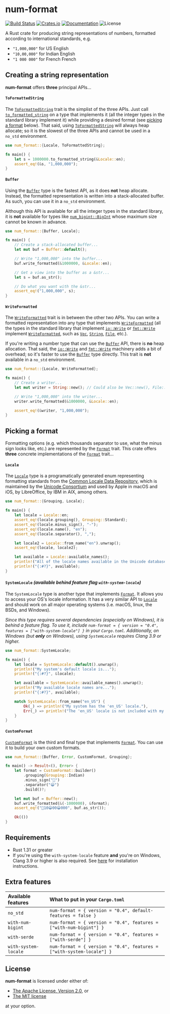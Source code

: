 # num-format

[![Build Status](https://travis-ci.org/bcmyers/num-format.svg?branch=master)](https://travis-ci.org/bcmyers/num-format)
[![Crates.io](https://img.shields.io/crates/v/num-format.svg)](https://crates.io/crates/num-format)
[![Documentation](https://docs.rs/num-format/badge.svg)](https://docs.rs/num-format/)
![License](https://img.shields.io/crates/l/num_format.svg)

A Rust crate for producing string representations of numbers, formatted according to international
standards, e.g.

* `"1,000,000"` for US English
* `"10,00,000"` for Indian English
* `"1 000 000"` for French French

## Creating a string representation

**num-format** offers **three** principal APIs...

#### `ToFormattedString`

The [`ToFormattedString`] trait is the simplist of the three APIs. Just call
[`to_formatted_string`] on a type that implements it (all the integer types in the standard library
implement it) while providing a desired format (see [picking a format] below). That said, using
[`ToFormattedString`] will always heap allocate; so it is the slowest of the three APIs and cannot
be used in a `no_std` environment.

```rust
use num_format::{Locale, ToFormattedString};

fn main() {
    let s = 1000000.to_formatted_string(&Locale::en);
    assert_eq!(&s, "1,000,000");
}
```

#### `Buffer`

Using the [`Buffer`] type is the fastest API, as it does **not** heap allocate. Instead, the
formatted representation is written into a stack-allocated buffer. As such, you can use it in a
`no_std` environment.

Although this API is available for all the integer types in the standard library, it is **not**
available for types like [`num_bigint::BigInt`] whose maximum size cannot be known in advance.

```rust
use num_format::{Buffer, Locale};

fn main() {
    // Create a stack-allocated buffer...
    let mut buf = Buffer::default();

    // Write "1,000,000" into the buffer...
    buf.write_formatted(&1000000, &Locale::en);

    // Get a view into the buffer as a &str...
    let s = buf.as_str();

    // Do what you want with the &str...
    assert_eq!("1,000,000", s);
}
```

#### `WriteFormatted`

The [`WriteFormatted`] trait is in between the other two APIs. You can write a formatted
representation into any type that implements [`WriteFormatted`] (all the types in the standard
library that implement [`io::Write`] or [`fmt::Write`] implement [`WriteFormatted`], such as
[`Vec`], [`String`], [`File`], etc.).

If you're writing a number type that can use the [`Buffer`] API, there is **no** heap allocation.
That said, the [`io::Write`] and [`fmt::Write`] machinery adds a bit of overhead; so it's faster
to use the [`Buffer`] type directly. This trait is **not** available in a `no_std` environment.

```rust
use num_format::{Locale, WriteFormatted};

fn main() {
    // Create a writer...
    let mut writer = String::new(); // Could also be Vec::new(), File::open(...), ...

    // Write "1,000,000" into the writer...
    writer.write_formatted(&1000000, &Locale::en);

    assert_eq!(&writer, "1,000,000");
}
```

## Picking a format

Formatting options (e.g. which thousands separator to use, what the minus sign looks like, etc.)
are represented by the [`Format`] trait. This crate offers **three** concrete implementations of
the [`Format`] trait...

#### `Locale`

The [`Locale`] type is a programatically generated enum representing formatting standards from the
[Common Locale Data Repository], which is maintained by the [Unicode Consortium] and used by
Apple in macOS and iOS, by LibreOffice, by IBM in AIX, among others.

```rust
use num_format::{Grouping, Locale};

fn main() {
    let locale = Locale::en;
    assert_eq!(locale.grouping(), Grouping::Standard);
    assert_eq!(locale.minus_sign(), "-");
    assert_eq!(locale.name(), "en");
    assert_eq!(locale.separator(), ",");

    let locale2 = Locale::from_name("en").unwrap();
    assert_eq!(locale, locale2);

    let available = Locale::available_names();
    println!("All of the locale names available in the Unicode database are...");
    println!("{:#?}", available);
}
```

#### `SystemLocale` *(available behind feature flag `with-system-locale`)*

The `SystemLocale` type is another type that implements [`Format`]. It allows you to access your
OS's locale information. It has a very similar API to [`Locale`] and should work on all major
operating systems (i.e. macOS, linux, the BSDs, and Windows).

<i>Since this type requires several dependencies (especially on Windows), it is behind a feature
flag. To use it, include `num-format = { version = "0.4", features = ["with-system-locale"] }`
in your `Cargo.toml`. Additionally, on Windows (but **only** on Windows), using `SystemLocale`
requires Clang 3.9 or higher.</i>

```rust
use num_format::SystemLocale;

fn main() {
    let locale = SystemLocale::default().unwrap();
    println!("My system's default locale is...");
    println!("{:#?}", &locale);

    let available = SystemLocale::available_names().unwrap();
    println!("My available locale names are...");
    println!("{:#?}", available);

    match SystemLocale::from_name("en_US") {
        Ok(_) => println!("My system has the 'en_US' locale."),
        Err(_) => println!("The 'en_US' locale is not included with my system."),
    }
}
```

#### `CustomFormat`

[`CustomFormat`] is the third and final type that implements [`Format`]. You can use it to build
your own custom formats.

```rust
use num_format::{Buffer, Error, CustomFormat, Grouping};

fn main() -> Result<(), Error> {
    let format = CustomFormat::builder()
        .grouping(Grouping::Indian)
        .minus_sign("🙌")
        .separator("😀")
        .build()?;

    let mut buf = Buffer::new();
    buf.write_formatted(&(-1000000), &format);
    assert_eq!("🙌10😀00😀000", buf.as_str());

    Ok(())
}
```

## Requirements

* Rust 1.31 or greater
* If you're using the `with-system-locale` feature **and** you're on Windows, Clang 3.9 or higher
  is also required. See [here](https://rust-lang.github.io/rust-bindgen/requirements.html) for
  installation instructions.

## Extra features

| Available features   | What to put in your `Cargo.toml`                                      |
| :------------------- | :-------------------------------------------------------------------- |
| `no_std`             | `num-format = { version = "0.4", default-features = false }`          |
| `with-num-bigint`    | `num-format = { version = "0.4", features = ["with-num-bigint"] }`    |
| `with-serde`         | `num-format = { version = "0.4", features = ["with-serde"] }`         |
| `with-system-locale` | `num-format = { version = "0.4", features = ["with-system-locale"] }` |

## License

**num-format** is licensed under either of:

- [The Apache License, Version 2.0], or
- [The MIT license]

at your option.

[bindgen]: https://crates.io/crates/bindgen
[`Buffer`]: https://docs.rs/num-format/0.3.0/num_format/struct.Buffer.html
[Common Locale Data Repository]: https://en.wikipedia.org/wiki/Common_Locale_Data_Repository
[`CustomFormat`]: https://docs.rs/num-format/0.3.0/num_format/struct.CustomFormat.html
[`File`]: https://doc.rust-lang.org/std/fs/struct.File.html
[`fmt::Write`]: https://doc.rust-lang.org/std/fmt/fn.write.html
[`Format`]: https://docs.rs/num-format/0.3.0/num_format/trait.Format.html
[`io::Write`]: https://doc.rust-lang.org/std/io/trait.Write.html
[`Locale`]: https://docs.rs/num-format/0.3.0/num_format/enum.Locale.html
[`num_bigint::BigInt`]: https://docs.rs/num-bigint/0.2.2/num_bigint/struct.BigInt.html
[picking a format]: #picking-a-format
[`String`]: https://doc.rust-lang.org/std/string/struct.String.html
[The Apache License, Version 2.0]: http://www.apache.org/licenses/LICENSE-2.0
[The MIT license]: http://opensource.org/licenses/MIT
[`ToFormattedString`]: https://docs.rs/num-format/0.3.0/num_format/trait.ToFormattedString.html
[`to_formatted_string`]: https://docs.rs/num-format/0.3.0/num_format/trait.ToFormattedString.html#method.to_formatted_string
[Unicode Consortium]: https://en.wikipedia.org/wiki/Unicode_Consortium
[`Vec`]: https://doc.rust-lang.org/std/vec/struct.Vec.html
[`WriteFormatted`]: https://docs.rs/num-format/0.3.0/num_format/trait.WriteFormatted.html
